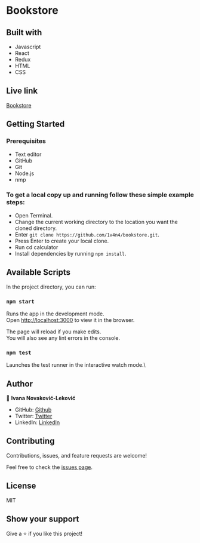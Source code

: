 # Bookstore


## Built with
- Javascript
- React
- Redux
- HTML
- CSS

## Live link
[Bookstore](https://floating-plateau-62699.herokuapp.com/)

## Getting Started

### Prerequisites
- Text editor
- GitHub
- Git
- Node.js
- nmp

### To get a local copy up and running follow these simple example steps:

- Open Terminal.
- Change the current working directory to the location you want the cloned directory.
- Enter `git clone https://github.com/1v4n4/bookstore.git`.
- Press Enter to create your local clone.
- Run cd calculator
- Install dependencies by running `npm install`.

## Available Scripts

In the project directory, you can run:

### `npm start`

Runs the app in the development mode.\
Open [http://localhost:3000](http://localhost:3000) to view it in the browser.

The page will reload if you make edits.\
You will also see any lint errors in the console.

### `npm test`

Launches the test runner in the interactive watch mode.\



## Author
👤 **Ivana Novaković-Leković**

- GitHub: [Github](https://github.com/1v4n4)
- Twitter: [Twitter](https://twitter.com/codeIv1)
- LinkedIn: [LinkedIn](https://www.linkedin.com/in/1v4n4/)

## Contributing

Contributions, issues, and feature requests are welcome!

Feel free to check the [issues page](https://github.com/1v4n4/bookstore/issues).

## License
MIT

## Show your support

Give a ⭐️ if you like this project!
